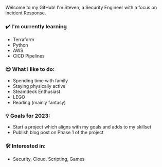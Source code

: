 Welcome to my GitHub! I'm Steven, a Security Engineer with a focus on Incident Response.

### ✔️ I'm currently learning
- Terraform
- Python
- AWS
- CICD Pipelines

### 😍 What I like to do:
- Spending time with family
- Staying physically active
- Steamdeck Enthusiast
- LEGO
- Reading (mainly fantasy)

### 💡 Goals for 2023:
- Start a project which aligns with my goals and adds to my skillset
- Publish blog post on Phase 1 of the project

### 🛠 Interested in:
- Security, Cloud, Scripting, Games